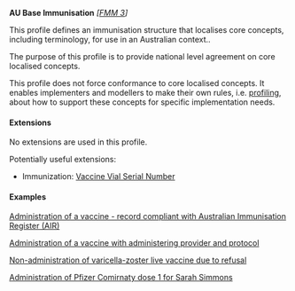 **AU Base Immunisation** *[[FMM 3](guidance.html)]*

This profile defines an immunisation structure that localises core concepts, including terminology, for use in an Australian context.. 

The purpose of this profile is to provide national level agreement on core localised concepts. 

This profile does not force conformance to core localised concepts. It enables implementers and modellers to make their own rules, i.e. [profiling](http://hl7.org/fhir/profiling.html), about how to support these concepts for specific implementation needs.


#### Extensions
No extensions are used in this profile.

Potentially useful extensions:
* Immunization: [Vaccine Vial Serial Number](StructureDefinition-vaccine-serial-number.html) 


#### Examples

[Administration of a vaccine - record compliant with Australian Immunisation Register (AIR)](Immunization-immunization-example1.html)

[Administration of a vaccine with administering provider and protocol](Immunization-immunization-example2.html)

[Non-administration of varicella-zoster live vaccine due to refusal](Immunization-immunization-example0.html)

[Administration of Pfizer Comirnaty dose 1 for Sarah Simmons](Immunization-example3.html)
